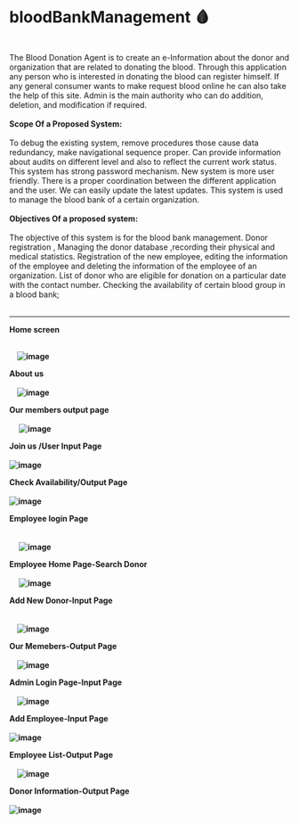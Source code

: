 # bloodBankManagement 🩸
<br>
The Blood Donation Agent is to create an e-Information about the donor and organization that are related to donating the blood. Through this application any person who is interested in donating the blood can register himself. If any general consumer wants to make request blood online he can also take the help of this site. Admin is the main authority who can do addition, deletion, and modification if required.
<br><br>
<b>Scope Of a  Proposed System:</b>	<br><br>
      To debug the existing system, remove procedures those cause data redundancy, make navigational sequence proper. Can provide information about audits on different level and also to reflect the current work status. This system has strong password mechanism. New system is more user friendly. There is a proper coordination between the different application and the user. We can easily update the latest updates. This system is used to manage the blood bank of a certain organization. 
<br><br>
<b>Objectives Of a proposed system:</b><br><br>
   The objective of this system is for the blood bank management. Donor registration , Managing the donor database ,recording their physical and medical statistics. Registration of the new employee, editing the information of the employee and deleting the information of the employee of an organization. List of donor who are eligible for donation on a particular date with the contact number. Checking the availability of certain blood group in a blood bank;
<br><br><hr>
<b>

Home screen<br><br>

 ![image](https://user-images.githubusercontent.com/98621723/176598171-7f4ca3b1-35f1-4c24-b9c1-9d5e267cbbfe.png)

About us<br><br>
 ![image](https://user-images.githubusercontent.com/98621723/176598151-cf868de3-b44c-4533-a957-13d6303f1fdd.png)

Our members output page<br><br>
 
![image](https://user-images.githubusercontent.com/98621723/176598183-130767cf-18a7-4fba-88f2-1b60a3e7c565.png)

Join us /User Input Page <br><br>
![image](https://user-images.githubusercontent.com/98621723/176598198-c1590437-3a47-4b18-9359-ddbc54a5800c.png)

Check Availability/Output Page <br><br>
![image](https://user-images.githubusercontent.com/98621723/176598223-0f329b32-d915-4c99-9dd0-1505aa9f1b35.png)

Employee login Page     <br><br>                 
 
![image](https://user-images.githubusercontent.com/98621723/176598249-7ff1542d-d2b3-4eaf-82a3-995961e894a0.png)

Employee Home Page-Search Donor<br><br> 
![image](https://user-images.githubusercontent.com/98621723/176598282-7070e638-99d2-4296-98e3-a87b69d6eaca.png)

Add New Donor-Input Page          <br><br>                                                          
 ![image](https://user-images.githubusercontent.com/98621723/176598301-03c6fb88-916c-4b34-a6c4-2845854710ce.png)

Our Memebers-Output Page<br><br>
 ![image](https://user-images.githubusercontent.com/98621723/176598319-6aabf673-2008-4e6f-bce4-0116e7bb52b1.png)

Admin Login Page-Input Page<br><br>
 ![image](https://user-images.githubusercontent.com/98621723/176598350-3ce410c4-bae3-4879-b487-10aeb52135c3.png)


Add Employee-Input Page  <br><br>
![image](https://user-images.githubusercontent.com/98621723/176598371-1f9f28f7-91cd-420a-8dbc-117686a72339.png)

Employee List-Output Page<br><br>
 ![image](https://user-images.githubusercontent.com/98621723/176598393-b8ec6be9-8968-4f0f-9a58-730be321c81c.png)

Donor Information-Output Page        <br><br>
![image](https://user-images.githubusercontent.com/98621723/176598411-10f06cd9-f3aa-41e3-a9a2-39989e3d54aa.png)

</b>


